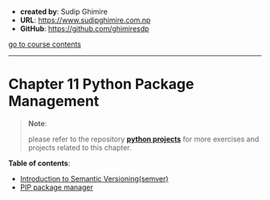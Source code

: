 - **created by**: Sudip Ghimire
- **URL**: https://www.sudipghimire.com.np
- **GitHub**: https://github.com/ghimiresdp

[go to course contents](https://github.com/ghimiresdp/python-notes/)
<hr>

# Chapter 11 Python Package Management

> **Note**:
>
> please refer to the repository
> **[python projects](https://github.com/ghimiresdp/python-projects)** for more
> exercises and projects related to this chapter.

**Table of contents**:

- [Introduction to Semantic Versioning(semver)](chapter-11.1-semver.md)
- [PIP package manager](chapter-11.2-pip.md)

